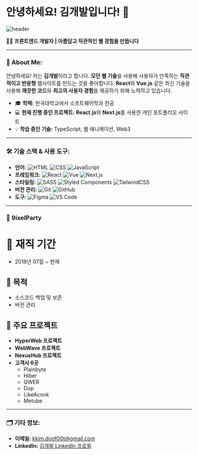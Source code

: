 # 안녕하세요! 김개발입니다! 👋

![header](https://img.shields.io/badge/Frontend_Developer-HTML%20%7C%20CSS%20%7C%20JavaScript%20%7C%20React%20%7C%20Vue-blue?style=for-the-badge)

👨‍💻 **프론트엔드 개발자 | 아름답고 직관적인 웹 경험을 만듭니다**

---

### 🌟 About Me:

안녕하세요! 저는 **김개발**이라고 합니다. **모던 웹 기술**을 사용해 사용자가 만족하는 **직관적이고 반응형** 웹사이트를 만드는 것을 좋아합니다. **React**와 **Vue.js** 같은 최신 기술을 사용해 **깨끗한 코드**와 **최고의 사용자 경험**을 제공하기 위해 노력하고 있습니다.

- 🎓 **학력:** 한국대학교에서 소프트웨어학과 전공
- 💻 **현재 진행 중인 프로젝트:** **React.js**와 **Next.js**를 사용한 개인 포트폴리오 사이트
- 💡 **학습 중인 기술:** TypeScript, 웹 애니메이션, Web3

---

### 🛠️ 기술 스택 & 사용 도구:

- **언어:** ![HTML](https://img.shields.io/badge/-HTML5-E34F26?logo=html5&logoColor=fff) ![CSS](https://img.shields.io/badge/-CSS3-1572B6?logo=css3&logoColor=fff) ![JavaScript](https://img.shields.io/badge/-JavaScript-F7DF1E?logo=javascript&logoColor=333)
- **프레임워크:** ![React](https://img.shields.io/badge/-React-61DAFB?logo=react&logoColor=fff) ![Vue](https://img.shields.io/badge/-Vue.js-4FC08D?logo=vue.js&logoColor=fff) ![Next.js](https://img.shields.io/badge/-Next.js-000000?logo=next.js&logoColor=fff)
- **스타일링:** ![SASS](https://img.shields.io/badge/-SASS-CC6699?logo=sass&logoColor=fff) ![Styled Components](https://img.shields.io/badge/-Styled--Components-DB7093?logo=styled-components&logoColor=fff) ![TailwindCSS](https://img.shields.io/badge/-TailwindCSS-38B2AC?logo=tailwind-css&logoColor=fff)
- **버전 관리:** ![Git](https://img.shields.io/badge/-Git-F05032?logo=git&logoColor=fff) ![GitHub](https://img.shields.io/badge/-GitHub-181717?logo=github&logoColor=fff)
- **도구:** ![Figma](https://img.shields.io/badge/-Figma-F24E1E?logo=figma&logoColor=fff) ![VS Code](https://img.shields.io/badge/-VS%20Code-007ACC?logo=visual-studio-code&logoColor=fff)

---

### 🎨 9ixelParty

# 💼 재직 기간
- 2018년 07월 ~ 현재

## 🚀 목적
- 소스코드 백업 및 보존
- 버전 관리

## 🌟 주요 프로젝트
- **HyperWeb 프로젝트**
- **WebWave 프로젝트**
- **NexusHub 프로젝트**
- **고객사 6곳**
  - Plainbyte
  - Hiber
  - QWER
  - Dop
  - LikeAcook
  - Metube

---

### 🗂️ 기타 정보:

- **이메일:** kkim.dogf00t@gmail.com 
- **LinkedIn:** [김개발 LinkedIn 프로필](https://www.linkedin.com/in/%EA%B0%9C%EB%B0%9C-%EA%B9%80-825502330/)
